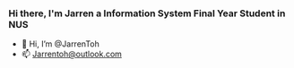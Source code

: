 ### Hi there, I'm Jarren a Information System Final Year Student in NUS

- 👋 Hi, I’m @JarrenToh
- 📫  Jarrentoh@outlook.com

<!---
JarrenToh/JarrenToh is a ✨ special ✨ repository because its `README.md` (this file) appears on your GitHub profile.
You can click the Preview link to take a look at your changes.
--->
